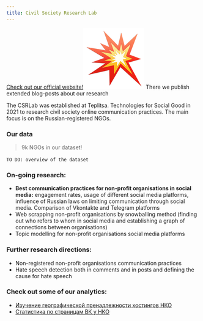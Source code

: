 ```yaml
---
title: Civil Society Research Lab
---
```


[Check out our official website!![:boom:](https://raw.githubusercontent.com/Teplitsa/CSRLab/main/docs/images/boom.png)](http://lab.te-st.ru/) There we publish extended blog-posts about our research

The CSRLab was established at Teplitsa. Technologies for Social Good in 2021 to research civil society online communication practices. The main focus is on the Russian-registered NGOs.

### Our data

> 9k NGOs in our dataset!

`TO DO: overview of the dataset` 

### On-going research:

- **Best communication practices for non-profit organisations in social media:** engagement rates, usage of different social media platforms, influence of Russian laws on limiting communication through social media. Comparison of Vkontakte and Telegram platforms
- Web scrapping non-profit organisations by snowballing method (finding out who refers to whom in social media and establishing a graph of connections between organisations)
- Topic modelling for non-profit organisations social media platforms

### Further research directions:

- Non-registered non-profit organisations communication practices
- Hate speech detection both in comments and in posts and defining the cause for hate speech

### Check out some of our analytics:

* [Изучение географической пренадлежности хостингов НКО](./_docs/hostings.md)
* [Статистика по страницам ВК у НКО](./vk_analysis.md) 
